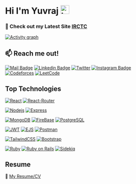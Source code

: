 # Hi I'm Yuvraj <img src="https://user-images.githubusercontent.com/1303154/88677602-1635ba80-d120-11ea-84d8-d263ba5fc3c0.gif" width="28px" height="28px" alt="hi">

### 🚀 Check out my Latest Site [IRCTC](https://travel-booking-c3dc1.web.app/) 


[![Activity graph](http://github-profile-summary-cards.vercel.app/api/cards/profile-details?username=Yuvraj049&theme=transparent)](https://github.com/Yuvraj049/)


## :mailbox: Reach me out!

[![Mail Badge](https://img.shields.io/badge/-Yuvraj-c0392b?style=flat&labelColor=c0392b&logo=gmail&logoColor=white)](mailto:yvc3094@gmail.com)
[![Linkedin Badge](https://img.shields.io/badge/-Yuvraj_Chaudhari-0e76a8?style=flat&labelColor=0e76a8&logo=linkedin&logoColor=white)](https://www.linkedin.com/in/-yuvrajchaudhari-/) 
[![Twitter](https://img.shields.io/twitter/url/https/twitter.com/cloudposse.svg?style=social&label=%20%40Yuvraj)](https://twitter.com/yuvraj_4903)
[![Instagram Badge](https://img.shields.io/badge/-@Yuvraj-e84393?style=flat&labelColor=e84393&logo=instagram&logoColor=white)](https://instagram.com/yuvraj._.49) 
[![Codeforces](https://badges.joonhyung.xyz/codeforces/Yuvraj_003.svg)](https://codeforces.com/profile/Yuvraj_003)
[![LeetCode](https://img.shields.io/badge/LeetCode-000000?style=flat&logo=LeetCode&logoColor=#d16c06)](https://leetcode.com/u/yvc3094/)


## Top Technologies

<!-- TODO: Make technologies links takes you to repositories -->

[![React](https://img.shields.io/badge/-React-61DBFB?style=for-the-badge&labelColor=black&logo=react&logoColor=61DBFB)](#)
[![React-Router](https://img.shields.io/badge/React%20Router-CA4245.svg?style=for-the-badge&labelColor=black&logo=React-Router&logoColor=CA4245)](#)

[![Nodejs](https://img.shields.io/badge/-Nodejs-3C873A?style=for-the-badge&labelColor=black&logo=node.js&logoColor=3C873A)](#)
[![Express](https://img.shields.io/badge/Express-white.svg?style=for-the-badge&labelColor=black&logo=Express&logoColor=white)](#)

[![MongoDB](https://img.shields.io/badge/MongoDB-47A248.svg?style=for-the-badge&labelColor=black&logo=MongoDB&logoColor=47A248)](#)
[![FireBase](https://img.shields.io/badge/Firebase-FFCA28.svg?style=for-the-badge&labelColor=black&logo=Firebase&logoColor=FFCA28)](#)
[![PostgreSQL](https://img.shields.io/badge/PostgreSQL-4169E1.svg?style=for-the-badge&labelColor=black&logo=PostgreSQL&logoColor=4169E1)](#)

[![JWT](https://img.shields.io/badge/JWT-black?style=for-the-badge&logo=JSON%20web%20tokens)](#)
[![EJS](https://img.shields.io/badge/EJS-B4CA65.svg?style=for-the-badge&logo=EJS&labelColor=black&logoColor=B4CA65)](#)
[![Postman](https://img.shields.io/badge/Postman-FF6C37.svg?style=for-the-badge&logo=Postman&logoColor=FF6C37&labelColor=black)](#)

[![TailwindCSS](https://img.shields.io/badge/Tailwind-06B6D4.svg?style=for-the-badge&logo=Tailwind-CSS&logoColor=white&labelColor=black&logoColor=06B6D4)](#)
[![Bootstrap](https://img.shields.io/badge/Bootstrap-7952B3.svg?style=for-the-badge&logo=Bootstrap&logoColor=7952B3&labelColor=black)](#)

[![Ruby](https://img.shields.io/badge/Ruby-CC342D.svg?style=for-the-badge&logo=Ruby&logoColor=CC342D&labelColor=black)](#)
[![Ruby on Rails](https://img.shields.io/badge/Ruby%20on%20Rails-D30001.svg?style=for-the-badge&logo=Ruby-on-Rails&logoColor=D30001&labelColor=black)](#)
[![Sidekiq](https://img.shields.io/badge/Sidekiq-B1003E.svg?style=for-the-badge&logo=Sidekiq&logoColor=B1003E&labelColor=black)](#)



## Resume
:paperclip: [My Resume/CV](https://github.com/Yuvraj049/Yuvraj049/blob/main/resumes/Yuvraj%20Chaudhari.pdf)

<!-- ## Top Languages:

![Top Languages](https://github-readme-stats.vercel.app/api/top-langs/?username=Yuvraj049&show_icons=true&theme=transparent&layout=donut) -->

<!-- ## Github Stats

![Ipenywis's github stats](https://github-readme-stats.vercel.app/api?username=Yuvraj049&count_private=true&theme=tokyonight&hide=contribs,prs) -->


